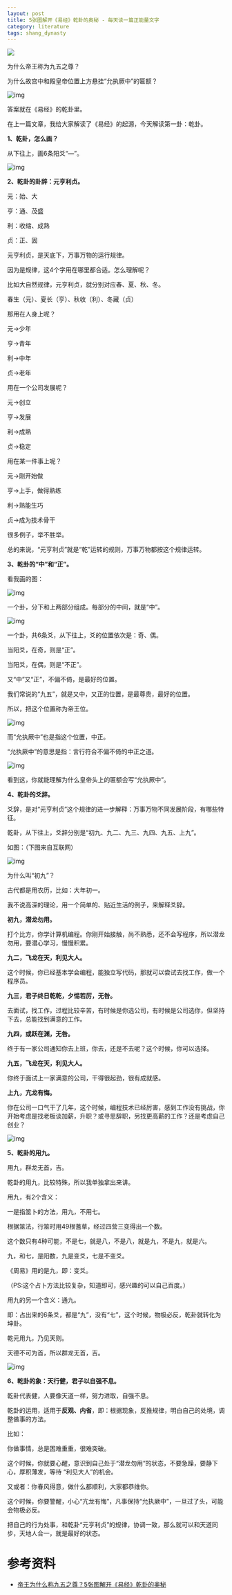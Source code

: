 ```yaml
---
layout: post
title: 5张图解开《易经》乾卦的奥秘 - 每天读一篇正能量文字
category: literature
tags: shang_dynasty
---
```

![](https://cdn.kelu.org/blog/tags/literature.jpg)

为什么帝王称为九五之尊？

为什么故宫中和殿皇帝位置上方悬挂“允执厥中”的匾额？

![img](https://cdn.kelu.org/blog/2018/08/v2-733df0c6515f86a015efc2985740b493_hd.jpg)

答案就在《易经》的乾卦里。

在上一篇文章，我给大家解读了《易经》的起源，今天解读第一卦：乾卦。

**1、乾卦，怎么画？**

从下往上，画6条阳爻“—”。

![img](https://cdn.kelu.org/blog/2018/08/v2-4e68254a6f0541de71526921eb9ebaea_hd.jpg)

**2、乾卦的卦辞：元亨利贞。**

元：始、大

亨：通、茂盛

利：收缩、成熟

贞：正、固

元亨利贞，是天底下，万事万物的运行规律。

因为是规律，这4个字用在哪里都合适。怎么理解呢？

比如大自然规律，元亨利贞，就分别对应春、夏、秋、冬。

春生（元）、夏长（亨）、秋收（利）、冬藏（贞）

那用在人身上呢？

元→少年

亨→青年

利→中年

贞→老年

用在一个公司发展呢？

元→创立

亨→发展

利→成熟

贞→稳定

用在某一件事上呢？

元→刚开始做

亨→上手，做得熟练

利→熟能生巧

贞→成为技术骨干

很多例子，举不胜举。

总的来说，“元亨利贞”就是“乾”运转的规则，万事万物都按这个规律运转。

**3、乾卦的“中”和“正”。**

看我画的图：

![img](https://cdn.kelu.org/blog/2018/08/v2-4cab8a59308a7359f803d348389ec788_hd.jpg)

一个卦，分下和上两部分组成。每部分的中间，就是“中”。

![img](https://cdn.kelu.org/blog/2018/08/v2-34af7c51a190b8554d88b62e58272e96_hd.jpg)

一个卦，共6条爻，从下往上，爻的位置依次是：奇、偶。

当阳爻，在奇，则是“正”。

当阳爻，在偶，则是“不正”。

又“中”又“正”，不偏不倚，是最好的位置。

我们常说的“九五”，就是又中，又正的位置，是最尊贵，最好的位置。

所以，把这个位置称为帝王位。

![img](https://cdn.kelu.org/blog/2018/08/v2-5e216ef57be5d4cd78d6f7234edbe66a_hd.jpg)

而“允执厥中”也是指这个位置，中正。

“允执厥中”的意思是指：言行符合不偏不倚的中正之道。

![img](https://cdn.kelu.org/blog/2018/08/v2-c7801b50a189412b8c29a147e56bdb47_hd.jpg)

看到这，你就能理解为什么皇帝头上的匾额会写“允执厥中”。

**4、乾卦的爻辞。**

爻辞，是对“元亨利贞”这个规律的进一步解释：万事万物不同发展阶段，有哪些特征。

乾卦，从下往上，爻辞分别是“初九、九二、九三、九四、九五、上九”。

如图：（下图来自互联网）

![img](https://cdn.kelu.org/blog/2018/08/v2-c801d461b38557229ef6d8019239bbea_hd.jpg)

为什么叫“初九”？

古代都是用农历，比如：大年初一。

我不说高深的理论，用一个简单的、贴近生活的例子，来解释爻辞。

**初九，潜龙勿用。**

打个比方，你学计算机编程。你刚开始接触，尚不熟悉，还不会写程序，所以潜龙勿用，要潜心学习，慢慢积累。

**九二，飞龙在天，利见大人。**

这个时候，你已经基本学会编程，能独立写代码，那就可以尝试去找工作，做一个程序员。

**九三，君子终日乾乾，夕惕若厉，无咎。**

去面试，找工作，过程比较辛苦，有时候是你选公司，有时候是公司选你，但坚持下去，总能找到满意的工作。

**九四，或跃在渊，无咎。**

终于有一家公司通知你去上班，你去，还是不去呢？这个时候，你可以选择。

**九五，飞龙在天，利见大人。**

你终于面试上一家满意的公司，干得很起劲，很有成就感。

**上九，亢龙有悔。**

你在公司一口气干了几年，这个时候，编程技术已经厉害，感到工作没有挑战，你开始考虑是找老板谈加薪，升职？或寻思辞职，另找更高薪的工作？还是考虑自己创业？

![img](https://cdn.kelu.org/blog/2018/08/v2-bb560265543ee4ef7f76f9670688e31e_hd.jpg)

**5、乾卦的用九。**

用九，群龙无首，吉。

乾卦的用九，比较特殊，所以我单独拿出来讲。

用九，有2个含义：

一是指筮卜的方法，用九，不用七。

根据筮法，行筮时用49根蓍草，经过四营三变得出一个数。

这个数只有4种可能，不是七，就是八，不是八，就是九，不是九，就是六。

九，和七，是阳数，九是变爻，七是不变爻。

《周易》用的是九，即：变爻。

（PS:这个占卜方法比较复杂，知道即可，感兴趣的可以自己百度。）

用九的另一个含义：通九。

即：占出来的6条爻，都是“九”，没有“七”，这个时候，物极必反，乾卦就转化为坤卦。

乾元用九，乃见天则。

天德不可为首，所以群龙无首，吉。

![img](https://cdn.kelu.org/blog/2018/08/v2-d365595d9559265d69afd3d81c262b75_hd.jpg)

**6、乾卦的象：天行健，君子以自强不息。**

乾卦代表健，人要像天道一样，努力进取，自强不息。

乾卦的运用，适用于**反观、内省**，即：根据现象，反推规律，明白自己的处境，调整做事的方法。

比如：

你做事情，总是困难重重，很难突破。

这个时候，你就要心醒，意识到自己处于“潜龙勿用”的状态，不要急躁，要静下心，厚积薄发，等待 “利见大人”的机会。

又或者：你春风得意，做什么都顺利，大家都恭维你。

这个时候，你要警醒，小心“亢龙有悔”，凡事保持“允执厥中”，一旦过了头，可能会物极必反。

把自己的行为处事，和乾卦“元亨利贞”的规律，协调一致，那么就可以和天道同步，天地人合一，就是最好的状态。



# 参考资料

* [帝王为什么称九五之尊？5张图解开《易经》乾卦的奥秘](https://zhuanlan.zhihu.com/p/37924258)